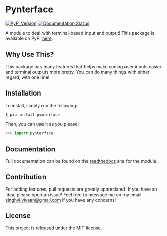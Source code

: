 # Pynterface

[![PyPi Version](https://badgen.net/pypi/v/pynterface/)](https://pypi.org/project/pynterface)
[![Documentation Status](https://readthedocs.org/projects/pynterface/badge/?version=latest)](https://pynterface.readthedocs.io/en/latest/?badge=latest)

A module to deal with terminal-based input and output! This package is available on PyPI [here](https://pypi.org/project/pynterface/).

## Why Use This?
This package has many features that helps make coding user inputs easier and terminal outputs more pretty. You can do many things with either regard, with one line!

## Installation 
To install, simply run the following:
```
$ pip install pynterface
```

Then, you can use it as you please!
```python
>>> import pynterface
```

## Documentation
Full documentation can be found on the [readthedocs](https://pynterface.readthedocs.io/en/latest/index.html) site for the module.

## Contribution
For adding features, pull requests are greatly appreciated. If you have an idea, please open an issue! Feel free to message me on my email singhvi.vivaan@gmail.com if you have any concerns!

## License
This project is released under the MIT license.
